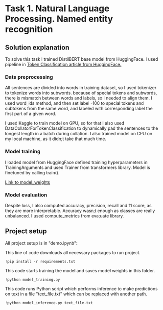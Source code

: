 # Task 1. Natural Language Processing. Named entity recognition

## Solution explanation

To solve this task I trained DistilBERT base model from HuggingFace. I used pipeline in [Token Classification article from HuggingFace.](https://huggingface.co/docs/transformers/v4.37.2/tasks/token_classification)

### Data preprocessing

All sentences are divided into words in training dataset, so I used tokenizer to tokenize words into subwords. because of special tokens and subwords, there is mismatch between words and labels, so I needed to align them. I used word_ids  method, and then set label -100 to special tokens and subtokens from the same word, and labeled with corresponding label the first part of a given word.

I used Kaggle to train model on GPU, so for that I also used DataCollatorForTokenClassification to dynamically pad the sentences to the longest length in a batch during collation. I also trained model on CPU on my local machine, as it didn;t take that much time.

### Model training

I loaded model from HuggingFace defined training hyperparameters in TrainingArguments and used Trainer from transformers library. Model is finetuned by calling train().

[Link to model_weights](https://drive.google.com/file/d/1K79fypVRTUAfto_qIi83kH7jkjdXXtFI/view?usp=sharing)

### Model evaluation

Despite loss, I also computed accuracy, precision, recall and f1 score, as they are more interpretable. Accuracy wasn;t enough as classes are really unbalanced. I used compute_metrics from eva;uate library.

## Project setup

All project setup is in "demo.ipynb":

This line of code downloads all necessary packages to run project.

``!pip install -r requirements.txt``

This code starts training the model and saves model weights in this folder.

``!python model_training.py``

This code runs Python script which performs inference to make predictions on text in a file "text_file.txt" which can be replaced with another path.

``!python model_inference.py text_file.txt``
